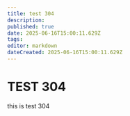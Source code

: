 ```yaml
---
title: test 304
description: 
published: true
date: 2025-06-16T15:00:11.629Z
tags: 
editor: markdown
dateCreated: 2025-06-16T15:00:11.629Z
---
```


# TEST 304
this is test 304
